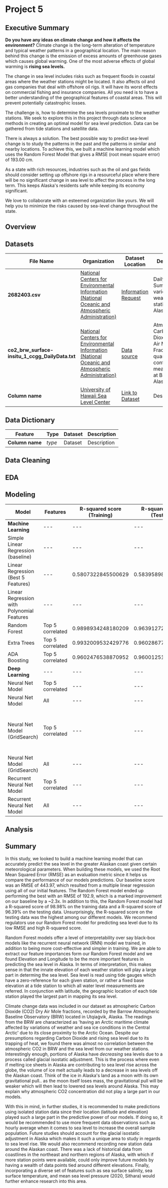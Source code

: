 # Project 5

## Executive Summary

**Do you have any ideas on climate change and how it affects the environment?** Climate change is the long-term alteration of temperature and typical weather patterns in a geographical location. The main reason behind this change is the emission of excess amounts of greenhouse gases which causes global warming. One of the most adverse effects of global warming is **rising sea levels.**

The change in sea level includes risks such as frequent floods in coastal areas where the weather stations might be located. It also affects oil and gas companies that deal with offshore oil rigs. It will have its worst effects on commercial fishing and insurance companies. All you need is to have a better understanding of the geographical features of coastal areas. This will prevent potentially catastrophic losses.

The challenge is, how to determine the sea levels proximate to the weather stations. We seek to explore this in this project through data science methods in creating an optimal model for sea level prediction. Data can be gathered from tide stations and satellite data. 

There is always a solution. The best possible way to predict sea-level change is to study the patterns in the past and the patterns in similar and nearby locations. To achieve this, we built a machine learning model which uses the Random Forest Model that gives a RMSE (root mean square error) of 193.00 cm. 

As a state with rich resources, industries such as the oil and gas fields should consider setting up offshore rigs in a resourceful place where there will be no significant change in sea level to affect the process in the long term. This keeps Alaska's residents safe while keeping its economy significant.

We love to collaborate with an esteemed organization like yours. We will help you to minimize the risks caused by sea-level change throughout the state.


## Overview

## Datasets

|File Name|Organization|Dataset Location|Description|
|---|---|---|---|
|**2682403.csv**|[National Centers for Environmental Information (National Oceanic and Atmospheric Administration)](https://www.ncdc.noaa.gov/cdo-web/)|[Information Request](https://www.ncdc.noaa.gov/cdo-web/orders?email=akira.j.takahashi@gmail.com&id=2682403)|Daily Summaries for various weather stations in Alaska|
|**co2_brw_surface-insitu_1_ccgg_DailyData.txt**|[National Centers for Environmental Information (National Oceanic and Atmospheric Administration)](https://www.ncdc.noaa.gov/cdo-web/)|[Data source](https://gml.noaa.gov/aftp/data/trace_gases/co2/in-situ/surface/brw/co2_brw_surface-insitu_1_ccgg_DailyData.txt)|Atmospheric Carbon Dioxide Dry Air Mole Fractions from quasi-continuous measurements at Barrow, Alaska|
|**Column name**|[University of Hawaii Sea Level Center](https://uhslc.soest.hawaii.edu)|[Link to Dataset](http://uhslc.soest.hawaii.edu/data/)|Description|

## Data Dictionary

|Feature|Type|Dataset|Description|
|---|---|---|---|
|**Column name**|*type*|Dataset|Description

## Data Cleaning

## EDA

## Modeling


|**Model**|Features|R-squared score (Training)|R-squared score (Testing)|CV Score|RMSE|Description|
|---|---|---|---|---|---|---|
|**Machine Learning**|---|---|---|---|---|---|---|
|Simple Linear Regression (baseline)|---|---|---|0.7670867255188408|443.97424986525846|---|
|Linear Regression (Best 5 Features)|---|0.5807322845500629|0.5839589834509318|---|655.1519185205403|---|
|Linear Regression with Polynomial Features|---|---|---|0.9519478687000185|---|---|
|Random Forest|Top 5 correlated|0.9898934248180209|0.9639127264658994|---|192.9527525951641|---|
|Extra Trees|Top 5 correlated|0.9932009532429776|0.9602867753024416|---|202.4144530052038|---|
|ADA Boosting|Top 5 correlated|0.9602476538870952|0.9600125174491985|---|203.11218328755675|---|
|**Deep Learning**|---|---|---|---|---|---|---|
|Neural Net Model|Top 5 correlated|---|---|---|771.5795010341686|---|
|Neural Net Model|All|---|---|---|---|---|
|Neural Net Model (GridSearch)|Top 5 correlated|---|---|0.9281423319609716|272.1333481297308|Best Parameters <br />  dropout: 0.1 <br />  epochs: 30, <br />  hidden_layers: 5, <br />  hidden_neurons: 64|
|Neural Net Model (GridSearch)|All|---|---|---|---|---|
|Recurrent Neural Net Model|Top 5 correlated|---|---|---|---|---|
|Recurrent Neural Net Model|All|---|---|---|---|---|


## Analysis


## Summary

In this study, we looked to build a machine learning model that can accurately predict the sea level in the greater Alaskan coast given certain meteorological parameters. When building these models, we used the Root Mean Squared Error (RMSE) as an evaluation metric since it helps us compare the performance of our models predictions. Our baseline score was an RMSE of 443.97, which resulted from a multiple linear regression using all of our initial features. The Random Forest model ended up performing the best with an RMSE of 192.9, which is a marked improvement on our baseline by a ~2.3x. In addition to this, the Random Forest model had a R-squared score of 98.98% on the training data and a R-squared score of 96.39% on the testing data. Unsurprisingly, the R-squared score on the testing data was the highest among our different models. We recommend regulators use our Random Forest model for predicting sea level due to its low RMSE and high R-squared score. 

Random Forest models offer a level of interpretability over say black-box models like the recurrent neural network (RNN) model we trained, in addition to being more cost-effective and simpler in training. We are able to extract our feature importances form our Random Forest model and we found Elevation and Longitude to be the more important features in predicting the sea level in Alaska. In terms of interpretation, this makes sense in that the innate elevation of each weather station will play a large part in determing the sea level. Sea level is read using tide gauges which have a zero-reference for each given station, or rather a fixed base elevation at a tide station to which all water level measurements are referred. In conjunction with latitude, the geographic location of each tide station played the largest part in mapping its sea level. 

Climate change data was included in our dataset as atmospheric Carbon Dioxide (CO2) Dry Air Mole fractions, recorded by the Barrow Atmospheric Baseline Observatory (BRW) located in Utqiaġvik, Alaska. The readings from the BRW are characterized as 'having an Arctic maritime climate affected by variations of weather and sea ice conditions in the Central Arctic' due to its close proximity to the Arctic Ocean. Despite our presumptions regarding Carbon Dioxide and rising sea level due to its trapping of heat, we found there was almost no correlation between the atmospheric CO2 in BRW and the sea level from our weather stations. Interestingly enough, portions of Alaska have *decreasing* sea levels due to a process called glacial isostatic adjustment. This is the process where even if melting ice sheets in Alaska are contributing to sea level rise across the globe, the volume of ice melt actually leads to a decrease in sea levels off the Alaskan coast. Think of the ice in Alaska's land as a moon with its own gravitational pull.. as the moon itself loses mass, the gravitational pull will be weaker which will then lead to lowered sea levels around Alaska. This may explain why atmospheric CO2 concentration did not play a large part in our models. 

With this in mind, in further studies, it is recommended to make predictions using isolated station data since their location (latitude and elevation) played such a large part in the predictive power of our models. If doing so, it would be recommended to use more frequent data observations such as hourly average when it comes to sea level to increase the overall sample population. Future studies should account for the glacial isostatic adjustment in Alaska which makes it such a unique area to study in regards to sea level rise. We would also recommend recording new station data around the Alaskan coast. There was a lack of historical data from coastlines in the northeast and northern regions of Alaska, with which if more station points were available, could only improve future models by having a wealth of data points tied around different elevations. Finally, incorporating a diverse set of features such as sea surface salinity, sea surface temperature, and mean sea level pressure (2020, Sithara) would further enhance research into this area. 

